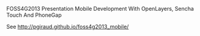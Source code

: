 FOSS4G2013 Presentation
Mobile Development With OpenLayers, Sencha Touch And PhoneGap

See http://pgiraud.github.io/foss4g2013_mobile/
